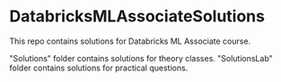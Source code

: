 # DatabricksMLAssociateSolutions
This repo contains solutions for Databricks ML Associate course.

"Solutions" folder contains solutions for theory classes.
"SolutionsLab" folder contains solutions for practical questions.

